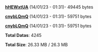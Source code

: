 [**hHEWxtUA**](/data/hHEWxtUA.txt) (14/01/23 - 01:31)- 49445 bytes

[**cnybLQmQ**](/data/cnybLQmQ.txt) (14/01/23 - 01:31)- 59751 bytes

[**cnybLQmQ**](/data/cnybLQmQ.txt) (14/01/23 - 01:31)- 59751 bytes

**Total Datas**: 4245

**Total Size**: 26.33 MB / 26.3 MB